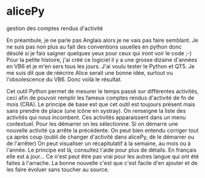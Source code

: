 # alicePy
gestion des comptes rendus d'activité

En préambule, je ne parle pas Anglais alors je ne vais pas faire semblant. Je ne suis pas non plus au fait des conventions usuelles en python donc désolé si je fais saigner quelques yeux pour ceux qui iront voir le code ;-)
Pour la petite histoire, j'ai créé ce logiciel il y a une grosse dizaine d'années en VB6 et je m'en sers tous les jours.
J'ai voulu tester le Python et QT5. Je me suis dit que de réécrire Alice serait une bonne idée, surtout vu l'obsolescence du VB6. Donc voilà le résultat.

Cet outil Python permet de mesurer le temps passé sur différentes activités, ceci afin de pouvoir remplir les fameux comptes rendus d'activité de fn de mois (CRA).
Le principe de base est que cet outil est toujours présent mais sans prendre de place (une icône en systray).
On renseigne la liste des activités qui nous incombent.
Ces activités apparaissent dans un menu contextuel.
Pour les démarrer on les sélectionne. 
Si on démarre une nouvelle activité ça arrête la précédente.
On peut bien entendu corriger tout ça après coup (oubli de changer d'activité dans alicePy, de le démarrer ou de l'arrêter)
On peut visualiser un récapitulatif à la semaine, au mois ou à l'année.
Le principe est là, consultez l'aide pour plus de détails. En français elle est à jour... Ce n'est peut être pas vrai pour les autres langue qui ont été faites à l'arrache. La bonne nouvelle c'est que c'est facile d'en ajouter et de les faire évoluer sans toucher au source.
